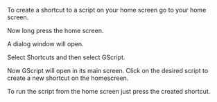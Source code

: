 To create a shortcut to a script on your home screen go to your home screen.

Now long press the home screen.

A dialog window will open.

Select Shortcuts and then select GScript.

Now GScript will open in its main screen. Click on the desired script to create a new shortcut on the homescreen.

To run the script from the home screen just press the created shortcut.